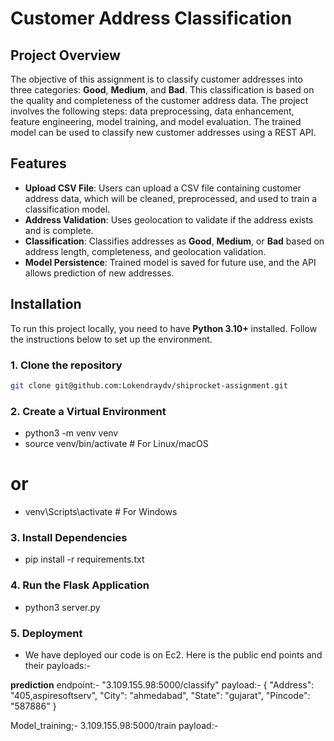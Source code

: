 # Customer Address Classification

## Project Overview

The objective of this assignment is to classify customer addresses into three categories: **Good**, **Medium**, and **Bad**. This classification is based on the quality and completeness of the customer address data. The project involves the following steps: data preprocessing, data enhancement, feature engineering, model training, and model evaluation. The trained model can be used to classify new customer addresses using a REST API.


## Features

- **Upload CSV File**: Users can upload a CSV file containing customer address data, which will be cleaned, preprocessed, and used to train a classification model.
- **Address Validation**: Uses geolocation to validate if the address exists and is complete.
- **Classification**: Classifies addresses as **Good**, **Medium**, or **Bad** based on address length, completeness, and geolocation validation.
- **Model Persistence**: Trained model is saved for future use, and the API allows prediction of new addresses.

## Installation

To run this project locally, you need to have **Python 3.10+** installed. Follow the instructions below to set up the environment.

### 1. Clone the repository

```bash
git clone git@github.com:Lokendraydv/shiprocket-assignment.git
```

### 2. Create a Virtual Environment

- python3 -m venv venv
- source venv/bin/activate   # For Linux/macOS
# or
- venv\Scripts\activate      # For Windows

### 3. Install Dependencies
- pip install -r requirements.txt


### 4. Run the Flask Application
- python3 server.py

### 5. Deployment
- We have deployed our code is on Ec2.
Here is the public end points and their payloads:-

**prediction**
endpoint:- "3.109.155.98:5000/classify"
payload:- 
{
    "Address": "405,aspiresoftserv",
    "City": "ahmedabad",
    "State": "gujarat",
    "Pincode": "587886"
}

Model_training;- 3.109.155.98:5000/train
payload:- 
